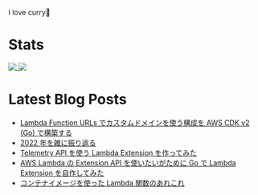 I love curry🍛

# Stats

<a href="https://github.com/anuraghazra/github-readme-stats">
  <img align="top" src="https://github-readme-stats.vercel.app/api/?username=michimani&show_icons=true&title_color=fff&icon_color=8B949E&text_color=8B949E&bg_color=0D1117&hide_border=true" />
</a>
<a href="https://github.com/anuraghazra/github-readme-stats">
  <img align="top" src="https://github-readme-stats.vercel.app/api/top-langs/?username=michimani&title_color=fff&icon_color=8B949E&text_color=8B949E&bg_color=0D1117&hide_border=true" />
</a>

# Latest Blog Posts
<!-- BLOG-POST-LIST:START -->
- [Lambda Function URLs でカスタムドメインを使う構成を AWS CDK v2 &lpar;Go&rpar; で構築する](https://michimani.net/post/aws-lambda-function-urls-with-custom-domain/)
- [2022 年を雑に振り返る](https://michimani.net/post/other-retrospect-in-2022/)
- [Telemetry API を使う Lambda Extension を作ってみた](https://michimani.net/post/aws-lambda-extension-using-telemetry-api/)
- [AWS Lambda の Extension API を使いたいがために Go で Lambda Extension を自作してみた](https://michimani.net/post/aws-lambda-extension-written-in-go/)
- [コンテナイメージを使った Lambda 関数のあれこれ](https://michimani.net/post/aws-lambda-function-with-container-image/)
<!-- BLOG-POST-LIST:END -->